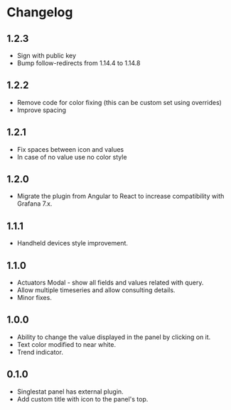 # Changelog

## 1.2.3
- Sign with public key
- Bump follow-redirects from 1.14.4 to 1.14.8


## 1.2.2
- Remove code for color fixing (this can be custom set using overrides)
- Improve spacing

## 1.2.1
- Fix spaces between icon and values
- In case of no value use no color style

## 1.2.0
- Migrate the plugin from Angular to React to increase compatibility with Grafana 7.x.

## 1.1.1
- Handheld devices style improvement.

## 1.1.0
- Actuators Modal - show all fields and values related with query.
- Allow multiple timeseries and allow consulting details.
- Minor fixes.

## 1.0.0
- Ability to change the value displayed in the panel by clicking on it.
- Text color modified to near white.
- Trend indicator.

## 0.1.0
- Singlestat panel has external plugin.
- Add custom title with icon to the panel's top.
